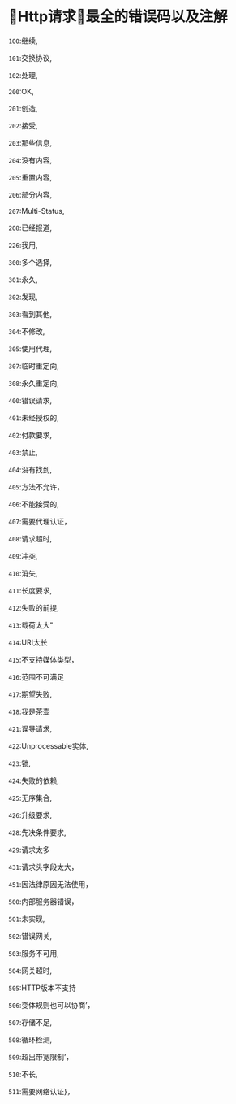Http请求最全的错误码以及注解
===
`100`:继续,

`101`:交换协议,

`102`:处理,

`200`:OK,

`201`:创造,

`202`:接受,

`203`:那些信息,

`204`:没有内容,

`205`:重置内容,

`206`:部分内容,

`207`:Multi-Status,

`208`:已经报道,

`226`:我用,

`300`:多个选择,

`301`:永久,

`302`:发现,

`303`:看到其他,

`304`:不修改,

`305`:使用代理,

`307`:临时重定向,

`308`:永久重定向,

`400`:错误请求,

`401`:未经授权的,

`402`:付款要求,

`403`:禁止,

`404`:没有找到,

`405`:方法不允许，

`406`:不能接受的,

`407`:需要代理认证，

`408`:请求超时,

`409`:冲突,

`410`:消失,

`411`:长度要求,

`412`:失败的前提,

`413`:载荷太大"

`414`:URI太长

`415`:不支持媒体类型，

`416`:范围不可满足

`417`:期望失败,

`418`:我是茶壶

`421`:误导请求,

`422`:Unprocessable实体,

`423`:锁,

`424`:失败的依赖,

`425`:无序集合,

`426`:升级要求,

`428`:先决条件要求,

`429`:请求太多

`431`:请求头字段太大，

`451`:因法律原因无法使用，

`500`:内部服务器错误，

`501`:未实现,

`502`:错误网关,

`503`:服务不可用,

`504`:网关超时,

`505`:HTTP版本不支持

`506`:变体规则也可以协商’，

`507`:存储不足,

`508`:循环检测,

`509`:超出带宽限制’，

`510`:不长,

`511`:需要网络认证}，